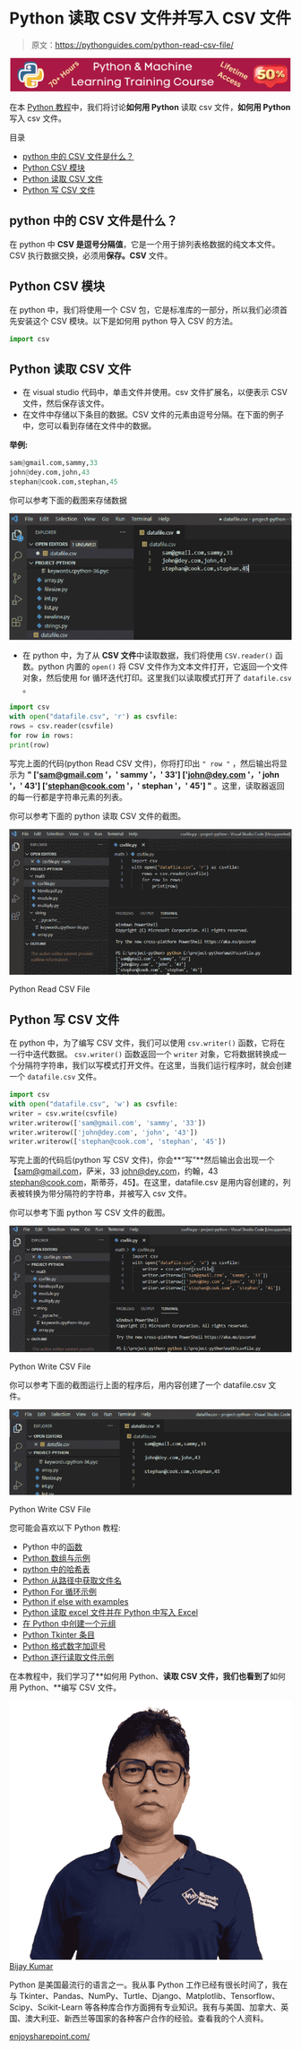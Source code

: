 # Python 读取 CSV 文件并写入 CSV 文件

> 原文：<https://pythonguides.com/python-read-csv-file/>

[![Python & Machine Learning training courses](img/49ec9c6da89a04c9f45bab643f8c765c.png)](https://sharepointsky.teachable.com/p/python-and-machine-learning-training-course)

在本 [Python 教程](https://pythonguides.com/python-download-and-installation/)中，我们将讨论**如何用 Python** 读取 csv 文件，**如何用 Python** 写入 csv 文件。

目录

[](#)

*   [python 中的 CSV 文件是什么？](#What_is_a_CSV_file_in_python "What is a CSV file in python?")
*   [Python CSV 模块](#Python_CSV_module "Python CSV module")
*   [Python 读取 CSV 文件](#Python_Read_CSV_File "Python Read CSV File")
*   [Python 写 CSV 文件](#Python_Write_CSV_File "Python Write CSV File")

## python 中的 CSV 文件是什么？

在 python 中 **CSV 是逗号分隔值**，它是一个用于排列表格数据的纯文本文件。CSV 执行数据交换，必须用**保存。CSV** 文件。

## Python CSV 模块

在 python 中，我们将使用一个 CSV 包，它是标准库的一部分，所以我们必须首先安装这个 CSV 模块。以下是如何用 python 导入 CSV 的方法。

```py
import csv
```

## Python 读取 CSV 文件

*   在 visual studio 代码中，单击文件并使用。csv 文件扩展名，以便表示 CSV 文件，然后保存该文件。
*   在文件中存储以下条目的数据。CSV 文件的元素由逗号分隔。在下面的例子中，您可以看到存储在文件中的数据。

**举例:**

```py
sam@gmail.com,sammy,33
john@dey.com,john,43
stephan@cook.com,stephan,45
```

你可以参考下面的截图来存储数据

![Python Read CSV File](img/b71d3fd6de4d2d53a7c6e823f356fd77.png "Python Read CSV File 1")

*   在 python 中，为了从 **CSV 文件**中读取数据，我们将使用 `CSV.reader()` 函数。python 内置的 `open()` 将 CSV 文件作为文本文件打开，它返回一个文件对象，然后使用 for 循环迭代打印。这里我们以读取模式打开了 `datafile.csv` 。

```py
import csv
with open("datafile.csv", 'r') as csvfile:
rows = csv.reader(csvfile)
for row in rows:
print(row)
```

写完上面的代码(python Read CSV 文件)，你将打印出 `" row "` ，然后输出将显示为 **" ['sam@gmail.com '，' sammy '，' 33'] ['john@dey.com '，' john '，' 43'] ['stephan@cook.com '，' stephan '，' 45'] "** 。这里，读取器返回的每一行都是字符串元素的列表。

你可以参考下面的 python 读取 CSV 文件的截图。

![Python Read CSV File](img/5ce5c363be602071ff460ef103a3d845.png "Python Read CSV File 2")

Python Read CSV File

## Python 写 CSV 文件

在 python 中，为了编写 CSV 文件，我们可以使用 `csv.writer()` 函数，它将在一行中迭代数据。 `csv.writer()` 函数返回一个 `writer` 对象，它将数据转换成一个分隔符字符串，我们以写模式打开文件。在这里，当我们运行程序时，就会创建一个 `datafile.csv` 文件。

```py
import csv
with open("datafile.csv", 'w') as csvfile:
writer = csv.write(csvfile)
writer.writerow(['sam@gmail.com', 'sammy', '33'])
writer.writerow(['john@dey.com', 'john', '43'])
writer.writerow(['stephan@cook.com', 'stephan', '45'])
```

写完上面的代码后(python 写 CSV 文件)，你会**“写”**然后输出会出现一个【sam@gmail.com，萨米，33 john@dey.com，约翰，43 stephan@cook.com，斯蒂芬，45】。在这里，datafile.csv 是用内容创建的，列表被转换为带分隔符的字符串，并被写入 csv 文件。

你可以参考下面 python 写 CSV 文件的截图。

![Python Write CSV File](img/480dd53e3309e6970410614628d245ec.png "Python Write CSV File 2")

Python Write CSV File

你可以参考下面的截图运行上面的程序后，用内容创建了一个 datafile.csv 文件。

![Python Write CSV File](img/27cb64a4477f06d76fb859ef2cd99402.png "Python Write CSV File 3")

Python Write CSV File

您可能会喜欢以下 Python 教程:

*   Python 中的[函数](https://pythonguides.com/function-in-python/)
*   [Python 数组与示例](https://pythonguides.com/python-array/)
*   [python 中的哈希表](https://pythonguides.com/hash-table-in-python/)
*   [Python 从路径中获取文件名](https://pythonguides.com/python-get-filename-from-the-path/)
*   [Python For 循环示例](https://pythonguides.com/python-for-loop/)
*   [Python if else with examples](https://pythonguides.com/python-if-else/)
*   [Python 读取 excel 文件并在 Python 中写入 Excel](https://pythonguides.com/python-read-excel-file/)
*   [在 Python 中创建一个元组](https://pythonguides.com/create-a-tuple-in-python/)
*   [Python Tkinter 条目](https://pythonguides.com/python-tkinter-entry/)
*   [Python 格式数字加逗号](https://pythonguides.com/python-format-number-with-commas/)
*   [Python 逐行读取文件示例](https://pythonguides.com/python-read-a-file-line-by-line/)

在本教程中，我们学习了**如何用 Python、**读取 CSV 文件，我们也看到了**如何用 Python、**编写 CSV 文件。

![Bijay Kumar MVP](img/9cb1c9117bcc4bbbaba71db8d37d76ef.png "Bijay Kumar MVP")[Bijay Kumar](https://pythonguides.com/author/fewlines4biju/)

Python 是美国最流行的语言之一。我从事 Python 工作已经有很长时间了，我在与 Tkinter、Pandas、NumPy、Turtle、Django、Matplotlib、Tensorflow、Scipy、Scikit-Learn 等各种库合作方面拥有专业知识。我有与美国、加拿大、英国、澳大利亚、新西兰等国家的各种客户合作的经验。查看我的个人资料。

[enjoysharepoint.com/](https://enjoysharepoint.com/)[](https://www.facebook.com/fewlines4biju "Facebook")[](https://www.linkedin.com/in/fewlines4biju/ "Linkedin")[](https://twitter.com/fewlines4biju "Twitter")